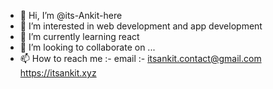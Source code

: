- 👋 Hi, I’m @its-Ankit-here
- 👀 I’m interested in web development and app development
- 🌱 I’m currently learning react
- 💞️ I’m looking to collaborate on ...
- 📫 How to reach me :-
email :- itsankit.contact@gmail.com
  https://itsankit.xyz
  


<!---
its-Ankit-here/its-Ankit-here is a ✨ special ✨ repository because its `README.md` (this file) appears on your GitHub profile.
You can click the Preview link to take a look at your changes.
--->
